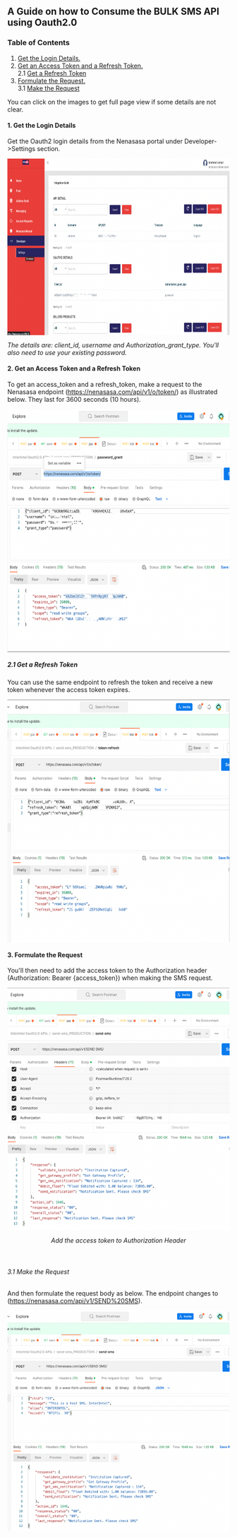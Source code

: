 ## A Guide on how to Consume the BULK SMS API using Oauth2.0 ##

### Table of Contents
1. [Get the Login Details.](#1-get-the-login-details)  
2. [Get an Access Token and a Refresh Token.](#2-get-an-access-token-and-a-refresh-token)  
   2.1 [Get a Refresh Token](#21-get-a-refresh-token) 
3. [Formulate the Request.](#3-formulate-the-request)  
   3.1 [Make the Request](#31-make-the-request)


You can click on the images to get full page view if some details are not clear.

#### 1. Get the Login Details #####


Get the Oauth2 login details from the Nenasasa portal under Developer->Settings section. 

<p align="center">
<img src="images/nenasasa_portal.png" width="700px" height="400px" alt="Nenasasa Portal" style="display:block;margin-left:auto;margin-right:auto;">

</p>
<div class="center"><i>The details are: client_id, username and Authorization_grant_type. You'll also need to use your existing password.</i></div>


#### 2. Get an Access Token and a Refresh Token ####
To get an access_token and a refresh_token, make a request to the Nenasasa endpoint (https://nenasasa.com/api/v1/o/token/) as illustrated below. They last for 3600 seconds (10 hours). 
<p align="center">
<img src="images/get_access_token.png"  width="700px" height="550px" alt="Get Access Token"  style="display:block; margin-left:auto; margin-right:auto;">
</p>

##### 2.1 Get a Refresh Token #####
You can use the same endpoint to refresh the token and receive a new token whenever the access token expires.
<p align="center">
<img src="images/refresh_token.png" width="700px" height="550px" style="display:block; margin-left:auto; margin-right:auto;" alt="Refresh Token">
</p>

#### 3. Formulate the Request ####
You'll then need to add the access token to the Authorization header (Authorization: Bearer {access_token}) when making the SMS request.
<p align="center">
 <img src="images/configure_token.png" width="700px" height="550px" style="display:block; margin-left:auto; margin-right:auto;" alt="Add access token to Authorization Header">
</p>
 <div align="center"> <i>Add the access token to Authorization Header </i></div>
 <br></br>  
 
 ###### 3.1 Make the Request #####
 And then formulate the request body as below. The endpoint changes to (https://nenasasa.com/api/v1/SEND%20SMS).
 <p align="center">
 <img src="images/send_bulk_sms.png" width="700px" height="500px" style="display:block; margin-left:auto; margin-right:auto;" alt="Send SMS using SEND SMS endpoint">
 <p>

